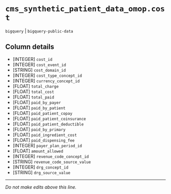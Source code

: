 # `cms_synthetic_patient_data_omop.cost`
`bigquery` | `bigquery-public-data`

## Column details
* [INTEGER]   `cost_id`
* [INTEGER]   `cost_event_id`
* [STRING]    `cost_domain_id`
* [INTEGER]   `cost_type_concept_id`
* [INTEGER]   `currency_concept_id`
* [FLOAT]     `total_charge`
* [FLOAT]     `total_cost`
* [FLOAT]     `total_paid`
* [FLOAT]     `paid_by_payer`
* [FLOAT]     `paid_by_patient`
* [FLOAT]     `paid_patient_copay`
* [FLOAT]     `paid_patient_coinsurance`
* [FLOAT]     `paid_patient_deductible`
* [FLOAT]     `paid_by_primary`
* [FLOAT]     `paid_ingredient_cost`
* [FLOAT]     `paid_dispensing_fee`
* [INTEGER]   `payer_plan_period_id`
* [FLOAT]     `amount_allowed`
* [INTEGER]   `revenue_code_concept_id`
* [STRING]    `revenue_code_source_value`
* [INTEGER]   `drg_concept_id`
* [STRING]    `drg_source_value`

-------------------------------------------------------------------------------
*Do not make edits above this line.*
